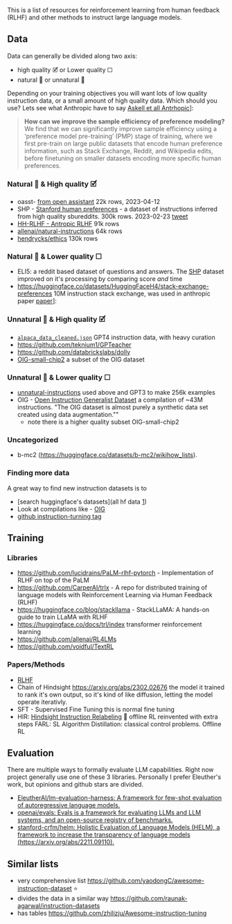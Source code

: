 
This is a list of resources for reinforcement learning from human feedback (RLHF) and other methods to instruct large language models.



## Data

Data can generally be divided along two axis:

- high quality 🗹 or Lower quality ☐
- natural 🧑 or unnatural 🤖

Depending on your training objectives you will want lots of low quality instruction data, or a small amount of high quality data. Which should you use? Lets see what Anthropic have to say [Askell et all Antrhopic](https://arxiv.org/abs/2112.00861)]: 

> **How can we improve the sample efficiency of preference modeling?** We find that we can significantly improve sample efficiency using a ‘preference model pre-training’ (PMP) stage of training, where we first pre-train on large public datasets that encode human preference information, such as Stack Exchange, Reddit, and Wikipedia edits, before finetuning on smaller datasets encoding more specific human preferences.

### Natural 🧑 & High quality 🗹

- oasst- [from open assistant]([https://huggingface.co/OpenAssistant](https://huggingface.co/datasets/OpenAssistant/oasst1)) 22k rows, 2023-04-12
- SHP - [Stanford human preferences](https://huggingface.co/datasets/stanfordnlp/SHP) - a dataset of instructions inferred from high quality sbureddits. 300k rows. 2023-02-23  [tweet](https://twitter.com/ethayarajh/status/1628442009500524544/photo/1)
- [HH-RLHF - Antropic RLHF](https://huggingface.co/datasets/Anthropic/hh-rlhf) 91k rows
- [allenai/natural-instructions](https://github.com/allenai/natural-instructions) 64k rows
- [hendrycks/ethics](https://github.com/hendrycks/ethics) 130k rows

### Natural 🧑 & Lower quality ☐


-  ELI5: a reddit based dataset of questions and answers. The [SHP](https://huggingface.co/datasets/stanfordnlp/SHP) dataset improved on it's processing by comparing score *and* time
- https://huggingface.co/datasets/HuggingFaceH4/stack-exchange-preferences 10M instruction stack exchange, was used in anthropic paper  [paper](https://arxiv.org/abs/2112.00861)]: 

### Unnatural 🤖 & High quality  🗹

- [`alpaca_data_cleaned.json`](https://github.com/gururise/AlpacaDataCleaned) GPT4 instruction data, with heavy curation
- https://github.com/teknium1/GPTeacher
- https://github.com/databrickslabs/dolly
- [OIG-small-chip2](https://laion.ai/blog/oig-dataset/) a subset of the OIG dataset

### Unnatural 🤖 & Lower quality ☐

- [unnatural-instructions](https://github.com/orhonovich/unnatural-instructions) used above and GPT3 to make 256k examples
- OIG - [Open Instruction Generalist Dataset](https://laion.ai/blog/oig-dataset/) a compilation of ~43M instructions. "The OIG dataset is almost purely a synthetic data set created using data augmentation.""
	- note there is a higher quality subset OIG-small-chip2

### Uncategorized

- b-mc2 (https://huggingface.co/datasets/b-mc2/wikihow_lists).


### Finding more data

A great way to find new instruction datasets is to
- [search huggingface's datasets](all hf data [1](https://huggingface.co/search/full-text?q=rlhf&type=dataset))
- Look at compilations like - [OIG](https://laion.ai/blog/oig-dataset/)
- [github instruction-turning tag](https://github.com/topics/instruction-tuning)



## Training

### Libraries

- https://github.com/lucidrains/PaLM-rlhf-pytorch - Implementation of RLHF on top of the PaLM 
- https://github.com/CarperAI/trlx - A repo for distributed training of language models with Reinforcement Learning via Human Feedback (RLHF) 
- https://huggingface.co/blog/stackllama - StackLLaMA: A hands-on guide to train LLaMA with RLHF 
- https://huggingface.co/docs/trl/index transformer reinforcement learning
- https://github.com/allenai/RL4LMs
- https://github.com/voidful/TextRL


### Papers/Methods

- [RLHF](https://arxiv.org/pdf/2009.01325.pdf)
- Chain of Hindsight https://arxiv.org/abs/2302.02676 the model it trained to rank it's own output, so it's kind of like diffusion, letting the model operate iterativly. 
- SFT - Supervised Fine Tuning this is normal fine tuning
- HIR: [Hindsight Instruction Relabeling](https://twitter.com/tianjun_zhang/status/1628180891368570881) 💩 offline RL reinvented with extra steps
 FARL: SL
  Algorithm Distillation: classical control problems. Offline RL
  
  
 
## Evaluation

There are multiple ways to formally evaluate LLM capabilities. Right now project generally use one of these 3 libraries. Personally I prefer Eleuther's work, but opinions and github stars are divided.

- [EleutherAI/lm-evaluation-harness: A framework for few-shot evaluation of autoregressive language models.](https://github.com/EleutherAI/lm-evaluation-harness)
- [openai/evals: Evals is a framework for evaluating LLMs and LLM systems, and an open-source registry of benchmarks.](https://github.com/openai/evals)
- [stanford-crfm/helm: Holistic Evaluation of Language Models (HELM), a framework to increase the transparency of language models (https://arxiv.org/abs/2211.09110).](https://github.com/stanford-crfm/helm)

## Similar lists

- very comprehensive list https://github.com/yaodongC/awesome-instruction-dataset :star:
- divides the data in a similar way https://github.com/raunak-agarwal/instruction-datasets
- has tables https://github.com/zhilizju/Awesome-instruction-tuning


